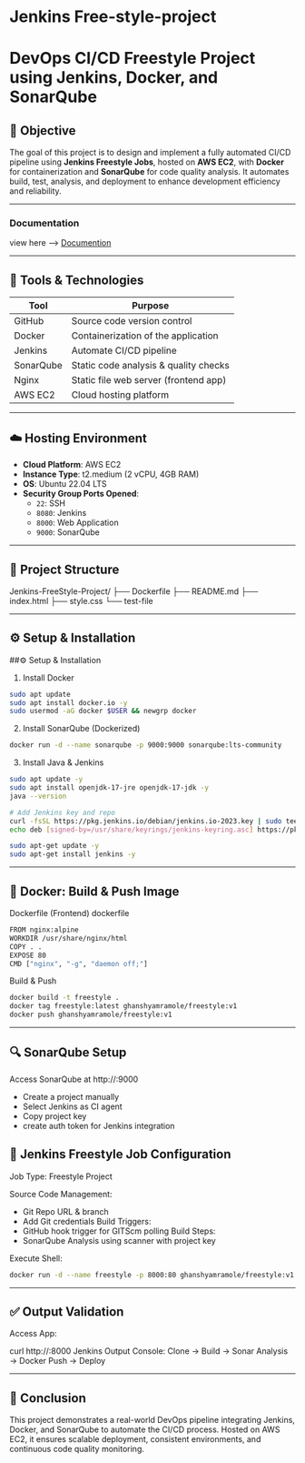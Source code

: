 # Jenkins Free-style-project

# DevOps CI/CD Freestyle Project using Jenkins, Docker, and SonarQube

## 📌 Objective

The goal of this project is to design and implement a fully automated CI/CD pipeline using **Jenkins Freestyle Jobs**, hosted on **AWS EC2**, with **Docker** for containerization and **SonarQube** for code quality analysis. It automates build, test, analysis, and deployment to enhance development efficiency and reliability.

---
### Documentation 

view here --> [Documention](https://www.linkedin.com/posts/ghanshyamramole_jenkins-freestyle-project-activity-7343157776900132865-cXBW?utm_source=share&utm_medium=member_desktop&rcm=ACoAADP7oEkBhsuBr4OLIie9RTcVjFIYP93znAg)

---

## 🧰 Tools & Technologies

| Tool       | Purpose                                |
|------------|----------------------------------------|
| GitHub     | Source code version control            |
| Docker     | Containerization of the application    |
| Jenkins    | Automate CI/CD pipeline                |
| SonarQube  | Static code analysis & quality checks  |
| Nginx      | Static file web server (frontend app)  |
| AWS EC2    | Cloud hosting platform                 |

---

## ☁️ Hosting Environment

- **Cloud Platform**: AWS EC2  
- **Instance Type**: t2.medium (2 vCPU, 4GB RAM)  
- **OS**: Ubuntu 22.04 LTS  
- **Security Group Ports Opened**:
  - `22`: SSH  
  - `8080`: Jenkins  
  - `8000`: Web Application  
  - `9000`: SonarQube  

---

## 📁 Project Structure

Jenkins-FreeStyle-Project/
├── Dockerfile
├── README.md
├── index.html
├── style.css
└── test-file

---

## ⚙️ Setup & Installation

##⚙️ Setup & Installation

1. Install Docker
```bash
sudo apt update
sudo apt install docker.io -y
sudo usermod -aG docker $USER && newgrp docker
```

2. Install SonarQube (Dockerized)
```bash
docker run -d --name sonarqube -p 9000:9000 sonarqube:lts-community
```

3. Install Java & Jenkins
```bash
sudo apt update -y
sudo apt install openjdk-17-jre openjdk-17-jdk -y
java --version

# Add Jenkins key and repo
curl -fsSL https://pkg.jenkins.io/debian/jenkins.io-2023.key | sudo tee /usr/share/keyrings/jenkins-keyring.asc > /dev/null
echo deb [signed-by=/usr/share/keyrings/jenkins-keyring.asc] https://pkg.jenkins.io/debian binary/ | sudo tee /etc/apt/sources.list.d/jenkins.list > /dev/null

sudo apt-get update -y
sudo apt-get install jenkins -y
```
---

## 🐳 Docker: Build & Push Image
Dockerfile (Frontend)
dockerfile
```bash
FROM nginx:alpine
WORKDIR /usr/share/nginx/html
COPY . .
EXPOSE 80
CMD ["nginx", "-g", "daemon off;"]
```

Build & Push
```bash
docker build -t freestyle .
docker tag freestyle:latest ghanshyamramole/freestyle:v1
docker push ghanshyamramole/freestyle:v1
```
---

## 🔍 SonarQube Setup
Access SonarQube at http://<EC2-PUBLIC-IP>:9000
  - Create a project manually
  - Select Jenkins as CI agent
  - Copy project key
  - create auth token for Jenkins integration

## 🤖 Jenkins Freestyle Job Configuration
Job Type: Freestyle Project

Source Code Management:
 - Git Repo URL & branch
 - Add Git credentials
Build Triggers:
 - GitHub hook trigger for GITScm polling
Build Steps:
 - SonarQube Analysis using scanner with project key

Execute Shell:
```bash
docker run -d --name freestyle -p 8000:80 ghanshyamramole/freestyle:v1
```
----

## ✅ Output Validation
Access App:

curl http://<EC2-PUBLIC-IP>:8000
Jenkins Output Console:
Clone → Build → Sonar Analysis → Docker Push → Deploy

---

## 📘 Conclusion
This project demonstrates a real-world DevOps pipeline integrating Jenkins, Docker, and SonarQube to automate the CI/CD process. Hosted on AWS EC2, it ensures scalable deployment, consistent environments, and continuous code quality monitoring.

